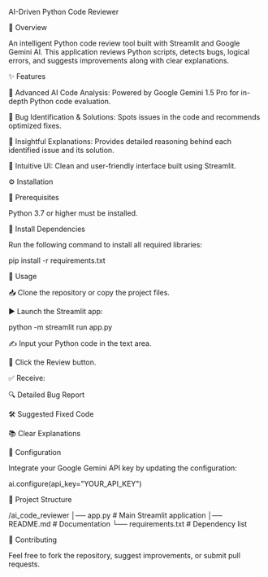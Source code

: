  AI-Driven Python Code Reviewer

📌 Overview

An intelligent Python code review tool built with Streamlit and Google Gemini AI. This application reviews Python scripts, detects bugs, logical errors, and suggests improvements along with clear explanations.

✨ Features

🤖 Advanced AI Code Analysis: Powered by Google Gemini 1.5 Pro for in-depth Python code evaluation.

🐛 Bug Identification & Solutions: Spots issues in the code and recommends optimized fixes.

📖 Insightful Explanations: Provides detailed reasoning behind each identified issue and its solution.

🎨 Intuitive UI: Clean and user-friendly interface built using Streamlit.

⚙️ Installation

🔹 Prerequisites

Python 3.7 or higher must be installed.

🔹 Install Dependencies

Run the following command to install all required libraries:

pip install -r requirements.txt

🚀 Usage

📥 Clone the repository or copy the project files.

▶️ Launch the Streamlit app:

python -m streamlit run app.py

✍️ Input your Python code in the text area.

🔄 Click the Review button.

✅ Receive:

🔍 Detailed Bug Report

🛠 Suggested Fixed Code

📚 Clear Explanations


🔧 Configuration

Integrate your Google Gemini API key by updating the configuration:

ai.configure(api_key="YOUR_API_KEY")


📁 Project Structure

/ai_code_reviewer
│── app.py               # Main Streamlit application
│── README.md            # Documentation
└── requirements.txt      # Dependency list

🤝 Contributing

Feel free to fork the repository, suggest improvements, or submit pull requests.
